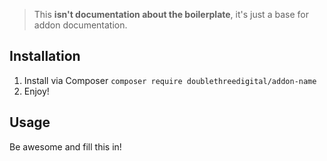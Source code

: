 > This **isn't documentation about the boilerplate**, it's just a base for addon documentation.

## Installation

1. Install via Composer `composer require doublethreedigital/addon-name`
2. Enjoy!

## Usage

Be awesome and fill this in!
